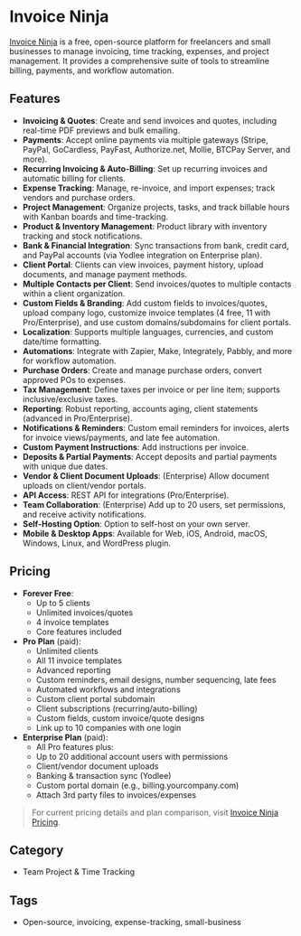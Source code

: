 # Invoice Ninja

[Invoice Ninja](https://www.invoiceninja.com/) is a free, open-source platform for freelancers and small businesses to manage invoicing, time tracking, expenses, and project management. It provides a comprehensive suite of tools to streamline billing, payments, and workflow automation.

## Features

- **Invoicing & Quotes**: Create and send invoices and quotes, including real-time PDF previews and bulk emailing.
- **Payments**: Accept online payments via multiple gateways (Stripe, PayPal, GoCardless, PayFast, Authorize.net, Mollie, BTCPay Server, and more).
- **Recurring Invoicing & Auto-Billing**: Set up recurring invoices and automatic billing for clients.
- **Expense Tracking**: Manage, re-invoice, and import expenses; track vendors and purchase orders.
- **Project Management**: Organize projects, tasks, and track billable hours with Kanban boards and time-tracking.
- **Product & Inventory Management**: Product library with inventory tracking and stock notifications.
- **Bank & Financial Integration**: Sync transactions from bank, credit card, and PayPal accounts (via Yodlee integration on Enterprise plan).
- **Client Portal**: Clients can view invoices, payment history, upload documents, and manage payment methods.
- **Multiple Contacts per Client**: Send invoices/quotes to multiple contacts within a client organization.
- **Custom Fields & Branding**: Add custom fields to invoices/quotes, upload company logo, customize invoice templates (4 free, 11 with Pro/Enterprise), and use custom domains/subdomains for client portals.
- **Localization**: Supports multiple languages, currencies, and custom date/time formatting.
- **Automations**: Integrate with Zapier, Make, Integrately, Pabbly, and more for workflow automation.
- **Purchase Orders**: Create and manage purchase orders, convert approved POs to expenses.
- **Tax Management**: Define taxes per invoice or per line item; supports inclusive/exclusive taxes.
- **Reporting**: Robust reporting, accounts aging, client statements (advanced in Pro/Enterprise).
- **Notifications & Reminders**: Custom email reminders for invoices, alerts for invoice views/payments, and late fee automation.
- **Custom Payment Instructions**: Add instructions per invoice.
- **Deposits & Partial Payments**: Accept deposits and partial payments with unique due dates.
- **Vendor & Client Document Uploads**: (Enterprise) Allow document uploads on client/vendor portals.
- **API Access**: REST API for integrations (Pro/Enterprise).
- **Team Collaboration**: (Enterprise) Add up to 20 users, set permissions, and receive activity notifications.
- **Self-Hosting Option**: Option to self-host on your own server.
- **Mobile & Desktop Apps**: Available for Web, iOS, Android, macOS, Windows, Linux, and WordPress plugin.

## Pricing

- **Forever Free**: 
  - Up to 5 clients
  - Unlimited invoices/quotes
  - 4 invoice templates
  - Core features included
- **Pro Plan** (paid):
  - Unlimited clients
  - All 11 invoice templates
  - Advanced reporting
  - Custom reminders, email designs, number sequencing, late fees
  - Automated workflows and integrations
  - Custom client portal subdomain
  - Client subscriptions (recurring/auto-billing)
  - Custom fields, custom invoice/quote designs
  - Link up to 10 companies with one login
- **Enterprise Plan** (paid):
  - All Pro features plus:
  - Up to 20 additional account users with permissions
  - Client/vendor document uploads
  - Banking & transaction sync (Yodlee)
  - Custom portal domain (e.g., billing.yourcompany.com)
  - Attach 3rd party files to invoices/expenses

> For current pricing details and plan comparison, visit [Invoice Ninja Pricing](https://www.invoiceninja.com/).

## Category
- Team Project & Time Tracking

## Tags
- Open-source, invoicing, expense-tracking, small-business